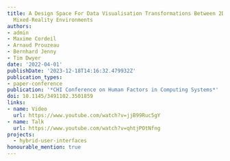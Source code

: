 ```yaml
---
title: A Design Space For Data Visualisation Transformations Between 2D And 3D In
  Mixed-Reality Environments
authors:
- admin
- Maxime Cordeil
- Arnaud Prouzeau
- Bernhard Jenny
- Tim Dwyer
date: '2022-04-01'
publishDate: '2023-12-18T14:16:32.479932Z'
publication_types:
- paper-conference
publication: '*CHI Conference on Human Factors in Computing Systems*'
doi: 10.1145/3491102.3501859
links:
- name: Video
  url: https://www.youtube.com/watch?v=jjB99Ruc5gY
- name: Talk
  url: https://www.youtube.com/watch?v=qhtjPOtNfng
projects:
  - hybrid-user-interfaces
honourable_mention: true
---
```

